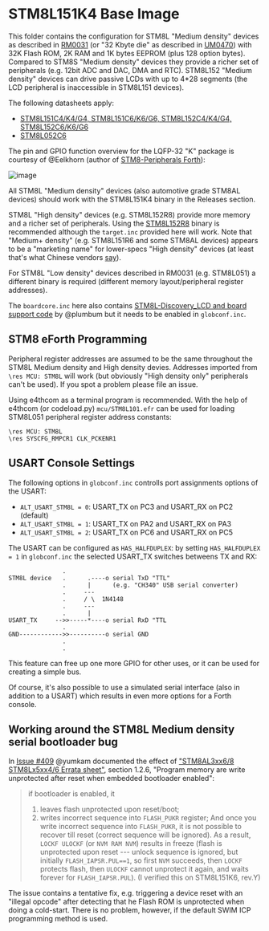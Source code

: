 # STM8L151K4 Base Image

This folder contains the configuration for STM8L "Medium density" devices as described in [RM0031](https://www.st.com/resource/en/reference_manual/cd00218714-stm8l050j3-stm8l051f3-stm8l052c6-stm8l052r8-mcus-and-stm8l151l152-stm8l162-stm8al31-stm8al3l-lines-stmicroelectronics.pdf) (or "32 Kbyte die" as described in [UM0470](https://www.st.com/content/ccc/resource/technical/document/user_manual/ca/89/41/4e/72/31/49/f4/CD00173911.pdf/files/CD00173911.pdf/jcr:content/translations/en.CD00173911.pdf)) with 32K Flash ROM, 2K RAM and 1K bytes EEPROM (plus 128 option bytes). Compared to STM8S "Medium density" devices they provide a richer set of peripherals (e.g. 12bit ADC and DAC, DMA and RTC). STM8L152 "Medium density" devices can drive passive LCDs with up to 4*28 segments (the LCD peripheral is inaccessible in STM8L151 devices).

The following datasheets apply:

* [STM8L151C4/K4/G4, STM8L151C6/K6/G6, STM8L152C4/K4/G4, STM8L152C6/K6/G6](https://www.st.com/resource/en/datasheet/stm8l151K4.pdf)
* [STM8L052C6](https://www.st.com/resource/en/datasheet/stm8l052c6.pdf)

The pin and GPIO function overview for the LQFP-32 "K" package is courtesy of @Eelkhorn (author of [STM8-Peripherals Forth](https://github.com/Eelkhoorn/stm8-peripherals-forth)):

![image](https://user-images.githubusercontent.com/5466977/96334854-1c2e9e00-1074-11eb-9c9b-a490784b869f.png)

All STM8L "Medium density" devices (also automotive grade STM8AL devices) should work with the STM8L151K4 binary in the Releases section.

STM8L "High density" devices (e.g. STM8L152R8) provide more memory and a richer set of peripherals. Using the [STM8L152R8](https://github.com/TG9541/stm8ef/tree/master/STM8L152R8) binary is recommended although the `target.inc` provided here will work. Note that "Medium+ density" (e.g. STM8L151R6 and some STM8AL devices) appears to be a "marketing name" for lower-specs "High density" devices (at least that's what Chinese vendors [say](https://www.aliexpress.com/item/32881789448.html)).

For STM8L "Low density" devices described in RM0031 (e.g. STM8L051) a different binary is required (different memory layout/peripheral register addresses).

The `boardcore.inc` here also contains [STM8L-Discovery_LCD and board support code](https://github.com/TG9541/stm8ef/tree/master/STM8L-DISCOVERY) by @plumbum but it needs to be enabled in `globconf.inc`.

## STM8 eForth Programming

Peripheral register addresses are assumed to be the same throughout the STM8L Medium density and High density devies. Addresses imported from `\res MCU: STM8L` will work (but obviously "High density only" peripherals can't be used). If you spot a problem please file an issue.

Using e4thcom as a terminal program is recommended. With the help of e4thcom (or codeload.py) `mcu/STM8L101.efr` can be used for loading STM8L051 peripheral register address constants:

```Forth
\res MCU: STM8L
\res SYSCFG_RMPCR1 CLK_PCKENR1
```

## USART Console Settings

The following options in `globconf.inc` controlls port assignments options of the USART:

* `ALT_USART_STM8L = 0`: USART_TX on PC3 and USART_RX on PC2 (default)
* `ALT_USART_STM8L = 1`: USART_TX on PA2 and USART_RX on PA3
* `ALT_USART_STM8L = 2`: USART_TX on PC6 and USART_RX on PC5

The USART can be configured as `HAS_HALFDUPLEX`: by setting `HAS_HALFDUPLEX = 1` in `globconf.inc` the selected USART_TX switches betweens TX and RX:

```
               .
STM8L device   .      .----o serial TxD "TTL"
               .      |      (e.g. "CH340" USB serial converter)
               .     ---
               .     / \  1N4148
               .     ---
               .      |
USART_TX     -->>-----*----o serial RxD "TTL
               .
GND------------>>----------o serial GND
               .
               .
```

This feature can free up one more GPIO for other uses, or it can be used for creating a simple bus.

Of course, it's also possible to use a simulated serial interface (also in addition to a USART) which results in even more options for a Forth console.

## Working around the STM8L Medium density serial bootloader bug

In [Issue #409](https://github.com/TG9541/stm8ef/issues/409) @yumkam documented the effect of ["STM8AL3xx6/8 STM8Lx5xx4/6 Errata sheet"](https://www.st.com/resource/en/errata_sheet/cd00237242-stm8al31xx-stm8al3lxx-stm8l052c6-stm8l151xx46-and-stm8l152xx46-device-limitations-stmicroelectronics.pdf), section 1.2.6, "Program memory are write unprotected after reset when embedded bootloader enabled":

> if bootloader is enabled, it
> 1) leaves flash unprotected upon reset/boot;
> 2) writes incorrect sequence into `FLASH_PUKR` register;
> And once you write incorrect sequence into `FLASH_PUKR`, it is not possible to recover till reset (correct sequence will be ignored).
> As a result, `LOCKF ULOCKF` (or `NVM RAM NVM`) results in freeze (flash is unprotected upon reset --- unlock sequence is ignored, but initially `FLASH_IAPSR.PUL==1`, so first `NVM` succeeds, then `LOCKF` protects flash, then `ULOCKF` cannot unprotect it again, and waits forever for `FLASH_IAPSR.PUL`).
(I verified this on STM8L151K6, rev.Y)

The issue contains a tentative fix, e.g. triggering a device reset with an "illegal opcode" after detecting that he Flash ROM is unprotected when doing a cold-start. There is no problem, however, if the default SWIM ICP programming method is used.
